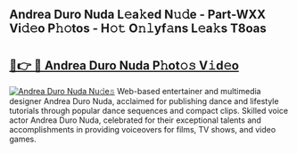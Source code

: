 ## Andrea Duro Nuda L𝚎a𝚔ed N𝚞𝚍e - Part-WXX Vi𝚍𝚎o P𝚑𝚘tos - H𝚘𝚝 O𝚗𝚕yf𝚊ns L𝚎a𝚔s T8oas

# <h2><a href="http://kf9ho39.oniu.top/?m=Andrea+Duro+Nuda">🔗👉 🔴 Andrea Duro Nuda P𝚑ot𝚘𝚜 V𝚒d𝚎o</a></h2>

[![Andrea Duro Nuda Nu𝚍e𝚜](https://i.imgur.com/0qMVB7G.gif)](http://kf9ho39.oniu.top/?m=Andrea+Duro+Nuda)
Web-based entertainer and multimedia designer Andrea Duro Nuda, acclaimed for publishing dance and lifestyle tutorials through popular dance sequences and compact clips. Skilled voice actor Andrea Duro Nuda, celebrated for their exceptional talents and accomplishments in providing voiceovers for films, TV shows, and video games.  
